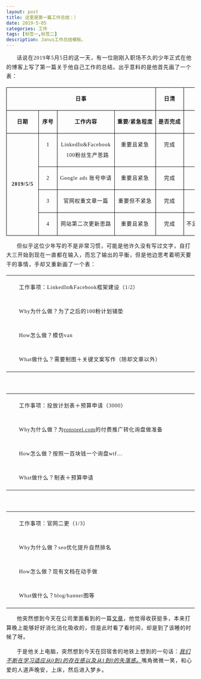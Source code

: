 ```yaml
---
layout: post
title: 这里是第一篇工作总结：）
date: 2019-5-05
categories: 工作
tags: [标签一,标签二]
description: Janus工作总结模板。
---
```

<p style="letter-spacing: 1px; line-height: 1.75em; text-indent: 2em;">
    <span style="font-size: 14px; font-family: 微软雅黑, &quot;Microsoft YaHei&quot;;">话说在2019年5月5日的这一天，有一位刚刚入职场不久的少年正式在他的博客上写了第一篇关于他自己工作的总结。出乎意料的是他首先画了一个表：</span>
</p>
<table cellspacing="0" cellpadding="0">
    <tbody>
        <tr style=";height:24px" class="firstRow">
            <td width="329" nowrap="" colspan="4" valign="top" style="border: 1px solid windowtext; padding: 0px 7px;" height="24">
                <p style="text-align: center; text-indent: 0em; letter-spacing: 1px; line-height: 1.75em;">
                    <span style="font-size: 14px; font-family: 微软雅黑, &quot;Microsoft YaHei&quot;;"><strong>日事</strong></span>
                </p>
            </td>
            <td width="55" nowrap="" valign="top" style="border-top: 1px solid windowtext; border-right: 1px solid windowtext; border-bottom: 1px solid windowtext; border-image: initial; border-left: none; padding: 0px 7px;" height="24">
                <p style="text-align: center; text-indent: 0em; letter-spacing: 1px; line-height: 1.75em;">
                    <span style="font-size: 14px; font-family: 微软雅黑, &quot;Microsoft YaHei&quot;;"><strong>日清</strong></span>
                </p>
            </td>
            <td width="169" nowrap="" valign="top" style="border-top: 1px solid windowtext; border-right: 1px solid windowtext; border-bottom: 1px solid windowtext; border-image: initial; border-left: none; padding: 0px 7px;" height="24">
                <p style="text-align: center; text-indent: 0em; letter-spacing: 1px; line-height: 1.75em;">
                    <span style="font-size: 14px; font-family: 微软雅黑, &quot;Microsoft YaHei&quot;;"><strong>日高</strong></span>
                </p>
            </td>
        </tr>
        <tr style=";height:21px">
            <td width="71" nowrap="" valign="top" style="border-right: 1px solid windowtext; border-bottom: 1px solid windowtext; border-left: 1px solid windowtext; border-image: initial; border-top: none; padding: 0px 7px;" height="21">
                <p style="text-align: center; text-indent: 0em; letter-spacing: 1px; line-height: 1.75em;">
                    <span style="font-size: 14px; font-family: 微软雅黑, &quot;Microsoft YaHei&quot;;"><strong>日期</strong></span>
                </p>
            </td>
            <td width="35" nowrap="" valign="top" style="border-top: none; border-left: none; border-bottom: 1px solid windowtext; border-right: 1px solid windowtext; padding: 0px 7px;" height="21">
                <p style="text-align: center; text-indent: 0em; letter-spacing: 1px; line-height: 1.75em;">
                    <span style="font-size: 14px; font-family: 微软雅黑, &quot;Microsoft YaHei&quot;;"><strong>序号</strong></span>
                </p>
            </td>
            <td width="135" nowrap="" valign="top" style="border-top: none; border-left: none; border-bottom: 1px solid windowtext; border-right: 1px solid windowtext; padding: 0px 7px;" height="21">
                <p style="text-align: center; text-indent: 0em; letter-spacing: 1px; line-height: 1.75em;">
                    <span style="font-size: 14px; font-family: 微软雅黑, &quot;Microsoft YaHei&quot;;"><strong>工作内容</strong></span>
                </p>
            </td>
            <td width="89" nowrap="" valign="top" style="border-top: none; border-left: none; border-bottom: 1px solid windowtext; border-right: 1px solid windowtext; padding: 0px 7px;" height="21">
                <p style="text-align: center; text-indent: 0em; letter-spacing: 1px; line-height: 1.75em;">
                    <span style="font-size: 14px; font-family: 微软雅黑, &quot;Microsoft YaHei&quot;;"><strong>重要/紧急程度</strong></span>
                </p>
            </td>
            <td width="55" nowrap="" valign="top" style="border-top: none; border-left: none; border-bottom: 1px solid windowtext; border-right: 1px solid windowtext; padding: 0px 7px;" height="21">
                <p style="text-align: center; text-indent: 0em; letter-spacing: 1px; line-height: 1.75em;">
                    <span style="font-size: 14px; font-family: 微软雅黑, &quot;Microsoft YaHei&quot;;"><strong>是否完成</strong></span>
                </p>
            </td>
            <td width="169" nowrap="" valign="top" style="border-top: none; border-left: none; border-bottom: 1px solid windowtext; border-right: 1px solid windowtext; padding: 0px 7px;" height="21">
                <p style="text-align: center; text-indent: 0em; letter-spacing: 1px; line-height: 1.75em;">
                    <span style="font-size: 14px; font-family: 微软雅黑, &quot;Microsoft YaHei&quot;;"><strong>如何做得更好？</strong></span>
                </p>
            </td>
        </tr>
        <tr style=";height:21px">
            <td width="71" nowrap="" rowspan="4" style="border-right: 1px solid windowtext; border-bottom: 1px solid windowtext; border-left: 1px solid windowtext; border-image: initial; border-top: none; padding: 0px 7px;" height="21">
                <p style="text-align: center; text-indent: 0em; letter-spacing: 1px; line-height: 1.75em;">
                    <span style="font-size: 14px; font-family: 微软雅黑, &quot;Microsoft YaHei&quot;;"><strong>2019/5/5</strong></span>
                </p>
            </td>
            <td width="35" valign="top" style="border-top: none; border-left: none; border-bottom: 1px solid windowtext; border-right: 1px solid windowtext; padding: 0px 7px;" height="21">
                <p style="text-align: center; text-indent: 0em; letter-spacing: 1px; line-height: 1.75em;">
                    <span style="font-size: 14px; font-family: 微软雅黑, &quot;Microsoft YaHei&quot;;">1</span>
                </p>
            </td>
            <td width="135" valign="top" style="border-top: none; border-left: none; border-bottom: 1px solid windowtext; border-right: 1px solid windowtext; padding: 0px 7px;" height="21">
                <p style="text-align: center; text-indent: 0em; letter-spacing: 1px; line-height: 1.75em;">
                    <span style="font-size: 14px; font-family: 微软雅黑, &quot;Microsoft YaHei&quot;;">LinkedIn&amp;Facebook<br/> &nbsp; 100粉丝生产思路</span>
                </p>
            </td>
            <td width="89" nowrap="" valign="top" style="border-top: none; border-left: none; border-bottom: 1px solid windowtext; border-right: 1px solid windowtext; padding: 0px 7px;" height="21">
                <p style="text-align: center; text-indent: 0em; letter-spacing: 1px; line-height: 1.75em;">
                    <span style="font-size: 14px; font-family: 微软雅黑, &quot;Microsoft YaHei&quot;;">重要且紧急</span>
                </p>
            </td>
            <td width="55" nowrap="" valign="top" style="border-top: none; border-left: none; border-bottom: 1px solid windowtext; border-right: 1px solid windowtext; padding: 0px 7px;" height="21">
                <p style="text-align: center; text-indent: 0em; letter-spacing: 1px; line-height: 1.75em;">
                    <span style="font-size: 14px; font-family: 微软雅黑, &quot;Microsoft YaHei&quot;;">完成</span>
                </p>
            </td>
            <td width="169" valign="top" style="border-top: none; border-left: none; border-bottom: 1px solid windowtext; border-right: 1px solid windowtext; padding: 0px 7px;" height="21">
                <p style="text-align: center; text-indent: 0em; letter-spacing: 1px; line-height: 1.75em;">
                    <span style="font-size: 14px; font-family: 微软雅黑, &quot;Microsoft YaHei&quot;;">具体细化到LinkedIn和Facebook的主页框架建设明天完成</span>
                </p>
            </td>
        </tr>
        <tr style=";height:21px">
            <td width="35" valign="top" style="border-top: none; border-left: none; border-bottom: 1px solid windowtext; border-right: 1px solid windowtext; padding: 0px 7px;" height="21">
                <p style="text-align: center; text-indent: 0em; letter-spacing: 1px; line-height: 1.75em;">
                    <span style="font-size: 14px; font-family: 微软雅黑, &quot;Microsoft YaHei&quot;;">2</span>
                </p>
            </td>
            <td width="135" nowrap="" valign="top" style="border-top: none; border-left: none; border-bottom: 1px solid windowtext; border-right: 1px solid windowtext; padding: 0px 7px; word-break: break-all;" height="21">
                <p style="text-align: center; text-indent: 0em; letter-spacing: 1px; line-height: 1.75em;">
                    <span style="font-size: 14px; font-family: 微软雅黑, &quot;Microsoft YaHei&quot;;">Google ads 账号申请</span>
                </p>
            </td>
            <td width="89" nowrap="" valign="top" style="border-top: none; border-left: none; border-bottom: 1px solid windowtext; border-right: 1px solid windowtext; padding: 0px 7px;" height="21">
                <p style="text-align: center; text-indent: 0em; letter-spacing: 1px; line-height: 1.75em;">
                    <span style="font-size: 14px; font-family: 微软雅黑, &quot;Microsoft YaHei&quot;;">重要且紧急</span>
                </p>
            </td>
            <td width="55" nowrap="" valign="top" style="border-top: none; border-left: none; border-bottom: 1px solid windowtext; border-right: 1px solid windowtext; padding: 0px 7px;" height="21">
                <p style="text-align: center; text-indent: 0em; letter-spacing: 1px; line-height: 1.75em;">
                    <span style="font-size: 14px; font-family: 微软雅黑, &quot;Microsoft YaHei&quot;;">完成</span>
                </p>
            </td>
            <td width="169" valign="top" style="border-top: none; border-left: none; border-bottom: 1px solid windowtext; border-right: 1px solid windowtext; padding: 0px 7px;" height="21">
                <p style="text-align: center; text-indent: 0em; letter-spacing: 1px; line-height: 1.75em;">
                    <span style="font-size: 14px; font-family: 微软雅黑, &quot;Microsoft YaHei&quot;;">用anlian不用自己本身的账号，明天做一个投放计划表。</span>
                </p>
            </td>
        </tr>
        <tr style=";height:21px">
            <td width="35" valign="top" style="border-top: none; border-left: none; border-bottom: 1px solid windowtext; border-right: 1px solid windowtext; padding: 0px 7px;" height="21">
                <p style="text-align: center; text-indent: 0em; letter-spacing: 1px; line-height: 1.75em;">
                    <span style="font-size: 14px; font-family: 微软雅黑, &quot;Microsoft YaHei&quot;;">3</span>
                </p>
            </td>
            <td width="135" nowrap="" valign="top" style="border-top: none; border-left: none; border-bottom: 1px solid windowtext; border-right: 1px solid windowtext; padding: 0px 7px;" height="21">
                <p style="text-align: center; text-indent: 0em; letter-spacing: 1px; line-height: 1.75em;">
                    <span style="font-size: 14px; font-family: 微软雅黑, &quot;Microsoft YaHei&quot;;">官网权重文章一篇</span>
                </p>
            </td>
            <td width="89" nowrap="" valign="top" style="border-top: none; border-left: none; border-bottom: 1px solid windowtext; border-right: 1px solid windowtext; padding: 0px 7px;" height="21">
                <p style="text-align: center; text-indent: 0em; letter-spacing: 1px; line-height: 1.75em;">
                    <span style="font-size: 14px; font-family: 微软雅黑, &quot;Microsoft YaHei&quot;;">重要但不紧急</span>
                </p>
            </td>
            <td width="55" nowrap="" valign="top" style="border-top: none; border-left: none; border-bottom: 1px solid windowtext; border-right: 1px solid windowtext; padding: 0px 7px;" height="21">
                <p style="text-align: center; text-indent: 0em; letter-spacing: 1px; line-height: 1.75em;">
                    <span style="font-size: 14px; font-family: 微软雅黑, &quot;Microsoft YaHei&quot;;">完成</span>
                </p>
            </td>
            <td width="169" nowrap="" valign="top" style="border-top: none; border-left: none; border-bottom: 1px solid windowtext; border-right: 1px solid windowtext; padding: 0px 7px;" height="21">
                <p style="text-align: center; text-indent: 0em; letter-spacing: 1px; line-height: 1.75em;">
                    <span style="font-size: 14px; font-family: 微软雅黑, &quot;Microsoft YaHei&quot;;">产品的知识，以及有说服力的资讯来源</span>
                </p>
            </td>
        </tr>
        <tr style=";height:21px">
            <td width="35" valign="top" style="border-top: none; border-left: none; border-bottom: 1px solid windowtext; border-right: 1px solid windowtext; padding: 0px 7px;" height="21">
                <p style="text-align: center; text-indent: 0em; letter-spacing: 1px; line-height: 1.75em;">
                    <span style="font-size: 14px; font-family: 微软雅黑, &quot;Microsoft YaHei&quot;;">4</span>
                </p>
            </td>
            <td width="135" nowrap="" valign="top" style="border-top: none; border-left: none; border-bottom: 1px solid windowtext; border-right: 1px solid windowtext; padding: 0px 7px;" height="21">
                <p style="text-align: center; text-indent: 0em; letter-spacing: 1px; line-height: 1.75em;">
                    <span style="font-size: 14px; font-family: 微软雅黑, &quot;Microsoft YaHei&quot;;">网站第二次更新思路</span>
                </p>
            </td>
            <td width="89" nowrap="" valign="top" style="border-top: none; border-left: none; border-bottom: 1px solid windowtext; border-right: 1px solid windowtext; padding: 0px 7px;" height="21">
                <p style="text-align: center; text-indent: 0em; letter-spacing: 1px; line-height: 1.75em;">
                    <span style="font-size: 14px; font-family: 微软雅黑, &quot;Microsoft YaHei&quot;;">重要且紧急</span>
                </p>
            </td>
            <td width="55" nowrap="" valign="top" style="border-top: none; border-left: none; border-bottom: 1px solid windowtext; border-right: 1px solid windowtext; padding: 0px 7px;" height="21">
                <p style="text-align: center; text-indent: 0em; letter-spacing: 1px; line-height: 1.75em;">
                    <span style="font-size: 14px; font-family: 微软雅黑, &quot;Microsoft YaHei&quot;;">完成</span>
                </p>
            </td>
            <td width="169" nowrap="" valign="top" style="border-top: none; border-left: none; border-bottom: 1px solid windowtext; border-right: 1px solid windowtext; padding: 0px 7px;" height="21">
                <p style="text-align: center; text-indent: 0em; letter-spacing: 1px; line-height: 1.75em;">
                    <span style="font-size: 14px; font-family: 微软雅黑, &quot;Microsoft YaHei&quot;;">不足的地方应该形成文档或者说导图，而不是用笔记录，用文档来记录changelog</span>
                </p>
            </td>
        </tr>
    </tbody>
</table>
<p style="text-indent: 2em; letter-spacing: 1px; line-height: 1.75em;">
    <span style="font-size: 14px; font-family: 微软雅黑, &quot;Microsoft YaHei&quot;;"></span>
</p>
<p style="text-indent: 2em; letter-spacing: 1px; line-height: 1.75em;">
    <span style="font-size: 14px; font-family: 微软雅黑, &quot;Microsoft YaHei&quot;;">但似乎这位少年写的不是非常习惯，可能是他许久没有写过文字，自打大三开始到现在一直都在输入，而忘了输出的平衡，但是他边思考着明天要干的事情，手却又重新画了一个表：</span>
</p>
<table cellspacing="0" cellpadding="0" width="553">
    <tbody>
        <tr class="firstRow">
            <td width="553" valign="top" style="padding: 2px; word-break: break-all;">
                <p style="text-align: left; text-indent: 2em; letter-spacing: 1px; line-height: 1.75em;">
                    <span style="font-size: 14px; font-family: 微软雅黑, &quot;Microsoft YaHei&quot;;">工作事项：LinkedIn&amp;Facebook框架建设（1/2）</span>
                </p>
            </td>
        </tr>
        <tr>
            <td width="553" valign="top" style="padding: 2px;">
                <p style="text-align: left; text-indent: 2em; letter-spacing: 1px; line-height: 1.75em;">
                    <span style="font-size: 14px; font-family: 微软雅黑, &quot;Microsoft YaHei&quot;;">Why为什么做？为了之后的100粉计划铺垫</span>
                </p>
            </td>
        </tr>
        <tr>
            <td width="553" valign="top" style="padding: 2px;">
                <p style="text-align: left; text-indent: 2em; letter-spacing: 1px; line-height: 1.75em;">
                    <span style="font-size: 14px; font-family: 微软雅黑, &quot;Microsoft YaHei&quot;;">How怎么做？模仿van</span>
                </p>
            </td>
        </tr>
        <tr>
            <td width="553" valign="top" style="padding: 2px;">
                <p style="text-align: left; text-indent: 2em; letter-spacing: 1px; line-height: 1.75em;">
                    <span style="font-size: 14px; font-family: 微软雅黑, &quot;Microsoft YaHei&quot;;">What做什么？需要制图＋关键文案写作（除却文章以外）</span>
                </p>
            </td>
        </tr>
    </tbody>
</table>
<p style="text-indent: 2em; letter-spacing: 1px; line-height: 1.75em;">
    <span style="font-size: 14px; font-family: 微软雅黑, &quot;Microsoft YaHei&quot;;">&nbsp;</span>
</p>
<table cellspacing="0" cellpadding="0" width="553">
    <tbody>
        <tr class="firstRow">
            <td width="553" valign="top" style="padding: 2px;">
                <p style="text-align: left; text-indent: 2em; letter-spacing: 1px; line-height: 1.75em;">
                    <span style="font-size: 14px; font-family: 微软雅黑, &quot;Microsoft YaHei&quot;;">工作事项：投放计划表＋预算申请（3000）</span>
                </p>
            </td>
        </tr>
        <tr>
            <td width="553" valign="top" style="padding: 2px; word-break: break-all;">
                <p style="text-align: left; text-indent: 2em; letter-spacing: 1px; line-height: 1.75em;">
                    <span style="font-size: 14px; font-family: 微软雅黑, &quot;Microsoft YaHei&quot;;">Why为什么做？为<a href="http://www.ronsteel.com" target="_blank">ronsteel.com</a>的付费推广转化询盘做准备</span>
                </p>
            </td>
        </tr>
        <tr>
            <td width="553" valign="top" style="padding: 2px;">
                <p style="text-align: left; text-indent: 2em; letter-spacing: 1px; line-height: 1.75em;">
                    <span style="font-size: 14px; font-family: 微软雅黑, &quot;Microsoft YaHei&quot;;">How怎么做？按照一百块钱一个询盘wtf…</span>
                </p>
            </td>
        </tr>
        <tr>
            <td width="553" valign="top" style="padding: 2px;">
                <p style="text-align: left; text-indent: 2em; letter-spacing: 1px; line-height: 1.75em;">
                    <span style="font-size: 14px; font-family: 微软雅黑, &quot;Microsoft YaHei&quot;;">What做什么？制表＋预算申请</span>
                </p>
            </td>
        </tr>
    </tbody>
</table>
<p style="text-indent: 2em; letter-spacing: 1px; line-height: 1.75em;">
    <span style="font-size: 14px; font-family: 微软雅黑, &quot;Microsoft YaHei&quot;;">&nbsp;</span>
</p>
<table cellspacing="0" cellpadding="0" width="553">
    <tbody>
        <tr class="firstRow">
            <td width="553" valign="top" style="padding: 2px;">
                <p style="text-align: left; text-indent: 2em; letter-spacing: 1px; line-height: 1.75em;">
                    <span style="font-size: 14px; font-family: 微软雅黑, &quot;Microsoft YaHei&quot;;">工作事项：官网二更（1/3）</span>
                </p>
            </td>
        </tr>
        <tr>
            <td width="553" valign="top" style="padding: 2px;">
                <p style="text-align: left; text-indent: 2em; letter-spacing: 1px; line-height: 1.75em;">
                    <span style="font-size: 14px; font-family: 微软雅黑, &quot;Microsoft YaHei&quot;;">Why为什么做？seo优化提升自然排名</span>
                </p>
            </td>
        </tr>
        <tr>
            <td width="553" valign="top" style="padding: 2px;">
                <p style="text-align: left; text-indent: 2em; letter-spacing: 1px; line-height: 1.75em;">
                    <span style="font-size: 14px; font-family: 微软雅黑, &quot;Microsoft YaHei&quot;;">How怎么做？现有文档在动手做</span>
                </p>
            </td>
        </tr>
        <tr>
            <td width="553" valign="top" style="padding: 2px;">
                <p style="text-align: left; text-indent: 2em; letter-spacing: 1px; line-height: 1.75em;">
                    <span style="font-size: 14px; font-family: 微软雅黑, &quot;Microsoft YaHei&quot;;">What做什么？blog/banner图等</span>
                </p>
            </td>
        </tr>
    </tbody>
</table>
<p style="text-indent: 2em; letter-spacing: 1px; line-height: 1.75em;">
    <span style="font-size: 14px; font-family: 微软雅黑, &quot;Microsoft YaHei&quot;;">他突然想到今天在公司里面看到的一篇<a href="https://ask.imiker.com/question/120008" target="_blank">文章</a>，他觉得收获挺多，本来打算晚上能够好好消化消化吸收的，但是此时看了看时间，却是到了该睡的时候了呀。</span>
</p>
<p style="text-indent: 2em; letter-spacing: 1px; line-height: 1.75em;">
    <span style="font-family: 微软雅黑, &quot;Microsoft YaHei&quot;;"><span style="font-size: 14px; font-family: 微软雅黑, &quot;Microsoft YaHei&quot;;">于是他关上电脑，突然想到今天在回宿舍的地铁上想到的一句话：</span><span style="font-size: 14px; text-decoration: underline; font-family: 微软雅黑, &quot;Microsoft YaHei&quot;;"><em>我们不断在学习适应从0到1的存在感以及从1到0的失落感。</em></span><span style="font-size: 14px; font-family: 微软雅黑, &quot;Microsoft YaHei&quot;;">嘴角微微一笑，和心爱的人道声晚安，上床，然后进入梦乡。</span></span>
</p>
<p>
    <br/>
</p>